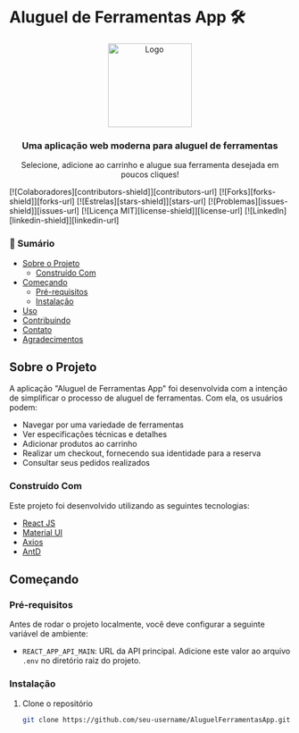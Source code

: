 # Aluguel de Ferramentas App 🛠

<div align="center">
  <img src="link-para-seu-logo-aqui.png" alt="Logo" width="150">
  <h3>Uma aplicação web moderna para aluguel de ferramentas</h3>
  <p>Selecione, adicione ao carrinho e alugue sua ferramenta desejada em poucos cliques!</p>
</div>

[![Colaboradores][contributors-shield]][contributors-url]
[![Forks][forks-shield]][forks-url]
[![Estrelas][stars-shield]][stars-url]
[![Problemas][issues-shield]][issues-url]
[![Licença MIT][license-shield]][license-url]
[![LinkedIn][linkedin-shield]][linkedin-url]

### 📑 Sumário
- [Sobre o Projeto](#sobre-o-projeto)
  - [Construído Com](#construído-com)
- [Começando](#começando)
  - [Pré-requisitos](#pré-requisitos)
  - [Instalação](#instalação)
- [Uso](#uso)
- [Contribuindo](#contribuindo)
- [Contato](#contato)
- [Agradecimentos](#agradecimentos)

## Sobre o Projeto

A aplicação "Aluguel de Ferramentas App" foi desenvolvida com a intenção de simplificar o processo de aluguel de ferramentas. Com ela, os usuários podem:
- Navegar por uma variedade de ferramentas
- Ver especificações técnicas e detalhes
- Adicionar produtos ao carrinho
- Realizar um checkout, fornecendo sua identidade para a reserva
- Consultar seus pedidos realizados

### Construído Com

Este projeto foi desenvolvido utilizando as seguintes tecnologias:
- [React JS](https://reactjs.org/)
- [Material UI](https://mui.com/)
- [Axios](https://axios-http.com/)
- [AntD](https://ant.design/)

## Começando

### Pré-requisitos

Antes de rodar o projeto localmente, você deve configurar a seguinte variável de ambiente:

- `REACT_APP_API_MAIN`: URL da API principal. Adicione este valor ao arquivo `.env` no diretório raiz do projeto.

### Instalação

1. Clone o repositório
   ```sh
   git clone https://github.com/seu-username/AluguelFerramentasApp.git

